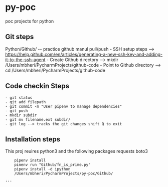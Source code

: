 # py-poc
poc projects for python


## Git steps
Python/Github/ -- practice github manul pull/push
    - SSH setup steps  —> https://help.github.com/en/articles/generating-a-new-ssh-key-and-adding-it-to-the-ssh-agent
    - Create Github directory —> mkdir /Users/mbheri/PycharmProjects/github-code
    - Point to Github directory  —> cd /Users/mbheri/PycharmProjects/github-code
    
## Code checkin Steps
    - git status
    - git add filepath
    - git commit -m "User pipenv to manage dependencies"
    - git push
    - mkdir subdir
    - git mv filename.ext subdir/
    - git log --> tracks the git changes shift Q to exit
    
    
    
## Installation steps
This proj reuires python3 and the following packages 
    requests 
    boto3

```
    pipenv install 
    pinenv run "Github/fn_is_prime.py"
    pipenv install -d ipython
    /Users/mbheri/PycharmProjects/py-poc/Github/

'''
